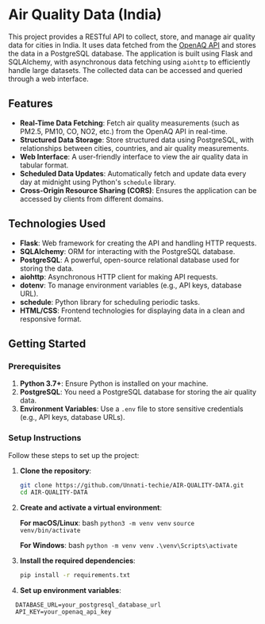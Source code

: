 # Air Quality Data (India)

This project provides a RESTful API to collect, store, and manage air quality data for cities in India. It uses data fetched from the [OpenAQ API](https://openaq.org/) and stores the data in a PostgreSQL database. The application is built using Flask and SQLAlchemy, with asynchronous data fetching using `aiohttp` to efficiently handle large datasets. The collected data can be accessed and queried through a web interface.

## Features

- **Real-Time Data Fetching**: Fetch air quality measurements (such as PM2.5, PM10, CO, NO2, etc.) from the OpenAQ API in real-time.
- **Structured Data Storage**: Store structured data using PostgreSQL, with relationships between cities, countries, and air quality measurements.
- **Web Interface**: A user-friendly interface to view the air quality data in tabular format.
- **Scheduled Data Updates**: Automatically fetch and update data every day at midnight using Python's `schedule` library.
- **Cross-Origin Resource Sharing (CORS)**: Ensures the application can be accessed by clients from different domains.

## Technologies Used

- **Flask**: Web framework for creating the API and handling HTTP requests.
- **SQLAlchemy**: ORM for interacting with the PostgreSQL database.
- **PostgreSQL**: A powerful, open-source relational database used for storing the data.
- **aiohttp**: Asynchronous HTTP client for making API requests.
- **dotenv**: To manage environment variables (e.g., API keys, database URL).
- **schedule**: Python library for scheduling periodic tasks.
- **HTML/CSS**: Frontend technologies for displaying data in a clean and responsive format.

## Getting Started

### Prerequisites

1. **Python 3.7+**: Ensure Python is installed on your machine.
2. **PostgreSQL**: You need a PostgreSQL database for storing the air quality data.
3. **Environment Variables**: Use a `.env` file to store sensitive credentials (e.g., API keys, database URLs).

### Setup Instructions

Follow these steps to set up the project:

1. **Clone the repository**:

   ```bash
   git clone https://github.com/Unnati-techie/AIR-QUALITY-DATA.git
   cd AIR-QUALITY-DATA
   
2. **Create and activate a virtual environment**:
   
   **For macOS/Linux**:
   bash
   ```python3 -m venv venv```
   ```source venv/bin/activate```

   **For Windows**:
   bash
   ```python -m venv venv```
   ```.\venv\Scripts\activate```

3. **Install the required dependencies**:
   
   ```bash
   pip install -r requirements.txt

4. **Set up environment variables**:
   
 ```env
   DATABASE_URL=your_postgresql_database_url
   API_KEY=your_openaq_api_key


  
